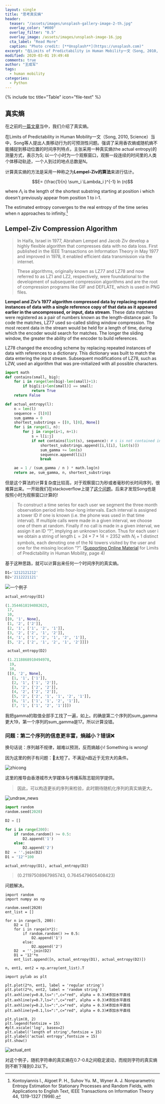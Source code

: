 ```yaml
---
layout: single
title: "思考真实熵"
header:
  teaser: "/assets/images/unsplash-gallery-image-2-th.jpg"
  overlay_color: "#000"
  overlay_filter: "0.5"
  overlay_image: /assets/images/unsplash-image-16.jpg
  cta_label: "Read More"
  caption: "Photo credit: [**Unsplash**](https://unsplash.com)"
excerpt: "在Limits of Predictability in Human Mobility一文（Song, 2010, Science）当中，Song等人提出人类移动行为的可预测性问题。强调了采用香农熵或随机熵不能捕捉到移动位置的时间序列特点，主张采用一种真实熵(the actual entropy)的测量方式，表示为S; 以一个小时为一个观察窗口，观察一段连续的时间里的人类个体移动轨迹，一个人到过的地点总数是N。"
modified: 2020-03-01 19:49:48
comments: true
author: "王成军"
tags:
  - human mobility
categories:
  - Python
---
```


{% include toc title="Table" icon="file-text" %}


## 真实熵

在之前的[一篇文章](https://computational-communication.com/python/predicatability/)当中，我们介绍了真实熵。

在Limits of Predictability in Human Mobility一文（Song, 2010, Science）当中，Song等人提出人类移动行为的可预测性问题。强调了采用香农熵或随机熵不能捕捉到移动位置的时间序列特点，主张采用一种真实熵(the actual entropy)的测量方式，表示为S; 以一个小时为一个观察窗口，观察一段连续的时间里的人类个体移动轨迹，一个人到过的地点总数是N。

计算真实熵的方法是采用一种称之为**Lempel-Ziv的算法**来进行估计。

$$E= (\frac{1}{n} \sum_i \Lambda_i )^{-1} ln (n)$$

where $\Lambda_i$ is the length of the shortest substring starting at position i which doesn't previously appear from position 1 to i-1.

The estimated entropy converges to the real entropy of the time series when n approaches to infinity.[^lz]

[^lz]: Kontoyiannis I., Algoet P. H., Suhov Yu. M., Wyner A. J. Nonparametric Entropy Estimation for Stationary Processes and Random Fields, with Applications to English Text, IEEE Transactions on Information Theory 44, 1319-1327 (1998).


## Lempel-Ziv Compression Algorithm

> In Haifa, Israel in 1977, Abraham Lempel and Jacob Ziv develop a highly flexible algorithm that compresses data with no data loss. First published in the IEEE Transactions on Information Theory in May 1977 and improved in 1978, it enabled efficient data transmission via the internet.

> These algorithms, originally known as LZ77 and LZ78 and now referred to as LZ1 and LZ2, respectively, were foundational to the development of subsequent compression algorithms and are the root of compression programs like GIF and DEFLATE, which is used in PNG files.

**Lempel and Ziv’s 1977 algorithm compressed data by replacing repeated instances of data with a single reference copy of that data as it appeared earlier in the uncompressed, or input, data stream**. These data matches were registered as a pair of numbers known as the length-distance pair. To code the matches, LZ77 used so-called sliding window compression. The most recent data in the stream would be held for a length of time, during which the encoder would search for matches. The longer the sliding window, the greater the ability of the encoder to build references.

LZ78 changed the encoding scheme by replacing repeated instances of data with references to a dictionary. This dictionary was built to match the data entering the input stream. Subsequent modifications of LZ78, such as LZW, used an algorithm that was pre-initialized with all possible characters.

```python
import math
def contains(small, big):
    for i in range(len(big)-len(small)+1):
        if big[i:i+len(small)] == small:
            return True
    return False

def actual_entropy(l):
    n = len(l)
    sequence = [l[0]]
    sum_gamma = 0
    shortest_substrings = [[0, l[0], None]]
    for i in range(1, n):
        for j in range(i+1, n+1):
            s = l[i:j]
            if not contains(list(s), sequence): # s is not contained in previous sequence
                shortest_substrings.append([i,l[i], list(s)])
                sum_gamma += len(s)
                sequence.append(l[i])
                break

    ae = 1 / (sum_gamma / n ) * math.log(n)            
    return ae, sum_gamma, n, shortest_substrings
```

但是这个算法的计算复杂度比较高，对于观察窗口为秒或者毫秒的长时间序列，很难算出来。一开始我们在stackoverflow上提了[这个问题](https://stackoverflow.com/questions/46296891/entropy-estimator-based-on-the-lempel-ziv-algorithm-using-python)。后来才发现Song也是按照小时为观察窗口计算的!

> To construct a time series for each user we segment the three month observation period into hour-long intervals. Each interval is assigned a tower ID if one is known (i.e. the phone was used in that time interval). If multiple calls were made in a given interval, we choose one of them at random. Finally if no call is made in a given interval, we assign it an ID “?”, implying an unknown location. Thus for each user i we obtain a string of length $L = 24 * 7 * 14 = 2352$ with $N_i + 1$ distinct symbols, each denoting one of the Ni towers visited by the user and one for the missing location “?”. ([Supporting Online Material](http://science.sciencemag.org/content/suppl/2010/02/18/327.5968.1018.DC1) for Limits of Predictability in Human Mobility, page 4)

基于这种思路，就可以计算出来任何一个时间序列的真实熵。


```Python
D1='1212121212'
D2='2112221121'
```

![一个例子](/assets/2019/2020-actual-entropy-Snip20200303_15.png)

```Python
actual_entropy(D1)

(1.3544618194082623,
 17,
 10,
[[0, '1', None],
 [1, '2', ['2']],
 [2, '1', ['1', '2', '1']],
 [3, '2', ['2', '1', '2']],
 [4, '1', ['1', '2', '1', '2', '1']],
 [5, '2', ['2', '1', '2', '1', '2']]])

 actual_entropy(D2)

 (1.2118868910494978,
  19,
  10,
 [[0, '2', None],
   [1, '1', ['1']],
   [2, '1', ['1', '2']],
   [3, '2', ['2', '2']],
   [4, '2', ['2', '2']],
   [5, '2', ['2', '1', '1', '2', '1']],
   [6, '1', ['1', '1', '2', '1']],
   [7, '1', ['1', '2', '1']]])
```

我把gamma的取值全部手工找了一遍，如上。的确是第二个序列的sum_gamma更大19，第一个序列的sum_gamma是17。所以计算没错。

### 问题：第二个序列的信息更丰富，熵越小？错误❌


换句话说：序列越不规律，越难以预测，反而熵越小! Something is wrong!

因为这里的例子有问题：太短了。不满足n趋近于无穷大的条件。

![zhicong](/assets/2019/zhicong.png)

这里的推导由香港城市大学媒体与传播系陈志聪同学提供。

> 因此，可以构造更长的序列来检验，此时期待随机化序列的真实熵更大。


![undraw_news](/assets/2019/undraw_news.svg)

```python
import random
random.seed(2020)

D2 = []

for i in range(200):
    if random.random() >= 0.5:
        D2.append('1')
    else:
        D2.append('2')
D2  = ''.join(D2)
D1 = '12'*100

actual_entropy(D1), actual_entropy(D2)
```

> (0.21197508967985743, 0.7645479605408423)

问题解决。

```
import random
import numpy as np

random.seed(2020)
ent_list = []

for n in range(5, 200):
    D2 = []
    for i in range(n*2):
        if random.random() >= 0.5:
            D2.append('1')
        else:
            D2.append('2')
    D2  = ''.join(D2)
    D1 = '12'*n
    ent_list.append([n, actual_entropy(D1), actual_entropy(D2)])  

n, ent1, ent2 = np.array(ent_list).T

import pylab as plt

plt.plot(2*n, ent1, label = 'regular string')
plt.plot(2*n, ent2, label = 'random string')
plt.axhline(y=0.8,ls=":",c="red", alpha = 0.3)#添加水平直线
plt.axhline(y=0.7,ls=":",c="red", alpha = 0.3)#添加水平直线
plt.axhline(y=0.2,ls=":",c="red", alpha = 0.3)#添加水平直线
plt.axhline(y=0.1,ls=":",c="red", alpha = 0.3)#添加水平直线

plt.ylim(0, 2)
plt.legend(fontsize = 15)
#plt.xscale('log', basex=2)
plt.xlabel('length of string',fontsize = 15)
plt.ylabel('actual entropy',fontsize = 15)
plt.show()
```

![actual_ent](/assets/2019/actual_ent.png)


对这个例子，随机字符串的真实熵在0.7-0.8之间稳定波动，而规则字符的真实熵则不断下降到0.2以下。
